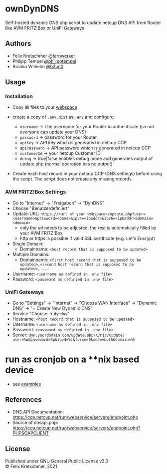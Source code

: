 # ownDynDNS
Self-hosted dynamic DNS php script to update netcup DNS API from Router like AVM FRITZ!Box or UniFi Gateways

## Authors
* Felix Kretschmer [@fernwerker](https://github.com/fernwerker)
* Philipp Tempel [@philipptempel](https://github.com/philipptempel)
* Branko Wilhelm [@b2un0](https://github.com/b2un0)

## Usage
### Installation
* Copy all files to your [webspace](https://community.netcup.com/en/tutorials/ddns-with-webhosting)
* create a copy of `.env.dist` as `.env` and configure:
  * `username` -> The username for your Router to authenticate (so not everyone can update your DNS)
  * `password` -> password for your Router
  * `apiKey` -> API key which is generated in netcup CCP
  * `apiPassword` -> API password which is generated in netcup CCP
  * `customerId` -> your netcup Customer ID
  * `debug` -> true|false enables debug mode and generates output of update.php (normal operation has no output)
  
* Create each host record in your netcup CCP (DNS settings) before using the script. The script does not create any missing records.

### AVM FRITZ!Box Settings
* Go to "Internet" -> "Freigaben" -> "DynDNS"
* Choose "Benutzerdefiniert"
* Update-URL: `https://<url of your webspace>/update.php?user=<username>&password=<pass>&ipv4=<ipaddr>&ipv6=<ip6addr>&domain=<domain>`
  * only the url needs to be adjusted, the rest is automatically filled by your AVM FRITZ!Box
  * http or https is possible if valid SSL certificate (e.g. Let's Encrypt)
* Single Domain:
  * Domainname: `<host record that is supposed to be updated>`
* Multiple Domains:
  * Domainname: `<first host record that is supposed to be updated>,<second host record that is supposed to be updated>,....`
* Username: `<username as defined in .env file>`
* Password: `<password as definied in .env file>`

### UniFi Gateways
* Go to "Settings" -> "Internet" -> "Choose WAN Interface" -> "Dynamic DNS" -> "+ Create New Dynamic DNS"
* Service "Choose -> `dyndns`"
* Hostname: `<host record that is supposed to be updated>`
* Username: `<username as defined in .env file>`
* Password: `<password as definied in .env file>`
* Server: `dyn.yourdomain.com/update.php/\/nic/update?user=%u&password=%p&ipv4=%i&force=0&mode=both&domain=%h`

# run as cronjob on a **nix based device
* see [examples](./examples)

## References
* DNS API Documentation: https://ccp.netcup.net/run/webservice/servers/endpoint.php
* Source of dnsapi.php: https://ccp.netcup.net/run/webservice/servers/endpoint.php?PHPSOAPCLIENT

## License
Published under GNU General Public License v3.0  
&copy; Felix Kretschmer, 2021
